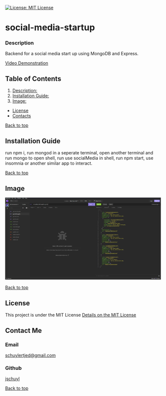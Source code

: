 [![License: MIT License](https://img.shields.io/badge/License-MIT%20License-blue.svg)](https://opensource.org/licenses/MIT)
 # social-media-startup

### Description

Backend for a social media start up using MongoDB and Express.

[Video Demonstration](https://drive.google.com/file/d/1nRnznl1BcqtSmMZJK-OTPGgoUFwC3tzx/view)

## Table of Contents
1. [Description: ](#description)
2. [Installation Guide: ](#installation-guide)
3. [Image: ](#image)
- [License](#license)
- [Contacts ](#contact-me)



[Back to top](#social-media-startup)
## Installation Guide

run npm i, run mongod in a seperate terminal, open another terminal and run mongo to open shell, run use socialMedia in shell, run npm start, use insomnia or another similar app to interact.

[Back to top](#social-media-startup)
## Image
![see it in insomnia](assets/social.jpg)


[Back to top](#social-media-startup)

## License
  This project is under the MIT License
[Details on the MIT License](https://choosealicense.com/licenses/mit/)

## Contact Me
### Email
[schuylertjed@gmail.com](mailto:schuylertjed@gmail.com)
### Github
[jschuyl](https://github.com/jschuyl)

[Back to top](#social-media-startup)

